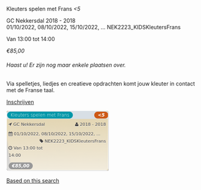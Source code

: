 Kleuters spelen met Frans *<5*

GC Nekkersdal 2018 - 2018  
01/10/2022, 08/10/2022, 15/10/2022, ... NEK2223\_KIDSKleutersFrans  

Van 13:00 tot 14:00

*€85,00*

  

###### *Haast u! Er zijn nog maar enkele plaatsen over.*

  

Via spelletjes, liedjes en creatieve opdrachten komt jouw kleuter in contact met de Franse taal.

[Inschrijven](https://tickets.vgc.be/activity/subscribe/NEK2223_KIDSKleutersFrans)

![](81771.png)

[Based on this search](https://tickets.vgc.be/activity/index?&vrijeplaatsen=1&Age%5B%5D=4%2C6&entity=241)